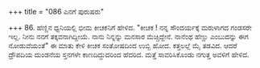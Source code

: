 +++
title = "086 ಎನಗೆ ಪುರುಷರು"

+++
86. ಹೆಣ್ಣಿನ ಧ್ವನಿಯಲ್ಲಿ ಭೀಮ ಕೀಚಕನಿಗೆ ಹೇಳಿದ. "ಕೀಚಕ ! ನನ್ನ ಸೌಂದರ್ಯಕ್ಕೆ ಮರುಳಾಗದ ಗಂಡಸರೇ ಇಲ್ಲ. ನೀನು ನನಗೆ ತಕ್ಕವನಾಗಿದ್ದೀಯೆ. ನಾನು ನಿನ್ನನ್ನು ಮನಸಾರ ಮೆಚ್ಚಿದ್ದೇನೆ. ನಾನೆಂಥ ಹೆಣ್ಣು ಎಂಬುದನ್ನು ಈಗ ನೋಡುವೆಯಂತೆ" ಈ ಮಾತು ಕೇಳಿ ಕೀಚಕ ಸಂತೋಷದಿಂದ ಉಬ್ಬಿ ಹೋದ. ಕತ್ತಲಲ್ಲೆ ಮೈ ತಡವಿದ. ಆದರೆ ದ್ರೌಪದಿಯ ದುಂಡನೆಯ ಸ್ತನಗಳೇ ಕಾಣದಿದ್ದುದರಿಂದ ಹೆದರಿದ. ಮತ್ತೆ ಸಾವರಿಸಿಕೊಂಡು ನಗುತ್ತ ಅವಳಿಗೆ ಹೇಳಿದ.